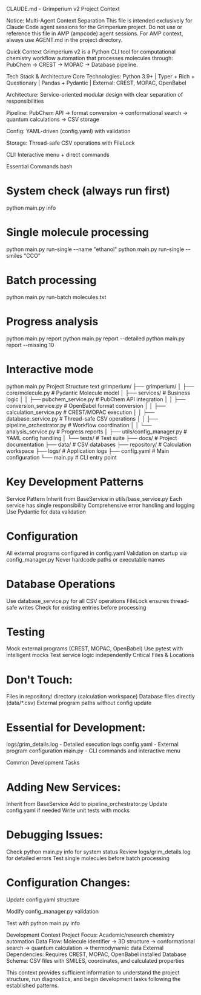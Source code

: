 CLAUDE.md - Grimperium v2 Project Context

Notice: Multi-Agent Context Separation
This file is intended exclusively for Claude Code agent sessions for the Grimperium project.
Do not use or reference this file in AMP (ampcode) agent sessions.
For AMP context, always use AGENT.md in the project directory.

Quick Context
Grimperium v2 is a Python CLI tool for computational chemistry workflow automation that processes molecules through: PubChem → CREST → MOPAC → Database pipeline.

Tech Stack & Architecture
Core Technologies: Python 3.9+ | Typer + Rich + Questionary | Pandas + Pydantic | External: CREST, MOPAC, OpenBabel

Architecture: Service-oriented modular design with clear separation of responsibilities

Pipeline: PubChem API → format conversion → conformational search → quantum calculations → CSV storage

Config: YAML-driven (config.yaml) with validation

Storage: Thread-safe CSV operations with FileLock

CLI: Interactive menu + direct commands

Essential Commands
bash
# System check (always run first)
python main.py info

# Single molecule processing
python main.py run-single --name "ethanol"
python main.py run-single --smiles "CCO"

# Batch processing
python main.py run-batch molecules.txt

# Progress analysis
python main.py report
python main.py report --detailed
python main.py report --missing 10

# Interactive mode
python main.py
Project Structure
text
grimperium/
├── grimperium/
│   ├── core/molecule.py          # Pydantic Molecule model
│   ├── services/                 # Business logic
│   │   ├── pubchem_service.py    # PubChem API integration
│   │   ├── conversion_service.py # OpenBabel format conversion
│   │   ├── calculation_service.py # CREST/MOPAC execution
│   │   ├── database_service.py   # Thread-safe CSV operations
│   │   ├── pipeline_orchestrator.py # Workflow coordination
│   │   └── analysis_service.py   # Progress reports
│   ├── utils/config_manager.py   # YAML config handling
│   └── tests/                    # Test suite
├── docs/                         # Project documentation
├── data/                         # CSV databases
├── repository/                   # Calculation workspace
├── logs/                         # Application logs
├── config.yaml                   # Main configuration
└── main.py                       # CLI entry point

# Key Development Patterns
Service Pattern
Inherit from BaseService in utils/base_service.py
Each service has single responsibility
Comprehensive error handling and logging
Use Pydantic for data validation

# Configuration
All external programs configured in config.yaml
Validation on startup via config_manager.py
Never hardcode paths or executable names

# Database Operations
Use database_service.py for all CSV operations
FileLock ensures thread-safe writes
Check for existing entries before processing

# Testing
Mock external programs (CREST, MOPAC, OpenBabel)
Use pytest with intelligent mocks
Test service logic independently
Critical Files & Locations

# Don't Touch:

Files in repository/ directory (calculation workspace)
Database files directly (data/*.csv)
External program paths without config update

# Essential for Development:

logs/grim_details.log - Detailed execution logs
config.yaml - External program configuration
main.py - CLI commands and interactive menu

Common Development Tasks

# Adding New Services:
Inherit from BaseService
Add to pipeline_orchestrator.py
Update config.yaml if needed
Write unit tests with mocks

# Debugging Issues:
Check python main.py info for system status
Review logs/grim_details.log for detailed errors
Test single molecules before batch processing

# Configuration Changes:

Update config.yaml structure

Modify config_manager.py validation

Test with python main.py info

Development Context
Project Focus: Academic/research chemistry automation
Data Flow: Molecule identifier → 3D structure → conformational search → quantum calculation → thermodynamic data
External Dependencies: Requires CREST, MOPAC, OpenBabel installed
Database Schema: CSV files with SMILES, coordinates, and calculated properties

This context provides sufficient information to understand the project structure, run diagnostics, and begin development tasks following the established patterns.

